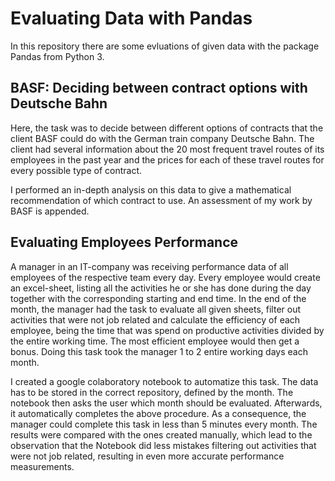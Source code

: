 # Evaluating Data with Pandas

In this repository there are some evluations of given data with the package Pandas from Python 3.

## BASF: Deciding between contract options with Deutsche Bahn

Here, the task was to decide between different options of contracts that the client BASF could do with the German train company Deutsche Bahn. The client had several information about the 20 most frequent travel routes of its employees in the past year and the prices for each of these travel routes for every possible type of contract.<br>

I performed an in-depth analysis on this data to give a mathematical recommendation of which contract to use. An assessment of my work by BASF is appended.

## Evaluating Employees Performance

A manager in an IT-company was receiving performance data of all employees of the respective team every day. Every employee would create an excel-sheet, listing all the activities he or she has done during the day together with the corresponding starting and end time. In the end of the month, the manager had the task to evaluate all given sheets, filter out activities that were not job related and calculate the efficiency of each employee, being the time that was spend on productive activities divided by the entire working time. The most efficient employee would then get a bonus. Doing this task took the manager 1 to 2 entire working days each month.<br>

I created a google colaboratory notebook to automatize this task. The data has to be stored in the correct repository, defined by the month. The notebook then asks the user which month should be evaluated. Afterwards, it automatically completes the above procedure. As a consequence, the manager could complete this task in less than 5 minutes every month. The results were compared with the ones created manually, which lead to the observation that the Notebook did less mistakes filtering out activities that were not job related, resulting in even more accurate performance measurements.
